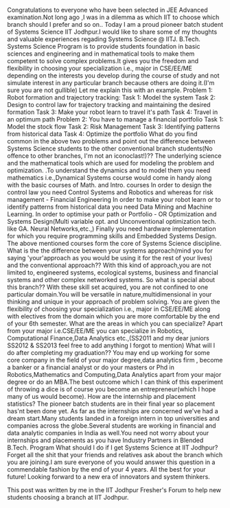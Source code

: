 Congratulations to everyone who have been selected in JEE Advanced
examination.Not long ago ,I was in a dilemma as which IIT to choose 
which branch should I prefer and so on.. Today I am a proud pioneer batch student of Systems Science IIT Jodhpur.I would like to share some of my thoughts and valuable experiences regading Systems Science @ IITJ.
B.Tech. Systems Science Program is to provide students foundation in basic sciences and engineering and in mathematical tools to make them competent to solve complex problems.It gives you the freedom and flexibility in choosing your specialization i.e., major in CSE/EE/ME depending on the interests you develop during the course of study and not simulate interest in any particular branch because others are doing it.(I'm sure you are not gullible)
Let me explain this with an example.
Problem 1:
Robot formation and trajectory tracking:
Task 1: Model the system
Task 2: Design to control law for trajectory tracking and maintaining the desired formation
Task 3: Make your robot learn to travel it's path
Task 4: Travel in an optimum path
Problem 2:
You have to manage a financial portfolio
Task 1: Model the stock flow
Task 2: Risk Management
Task 3: Identifying patterns from historical data
Task 4: Optimize the portfolio
What do you find common in the above two problems and point out the difference between Systems Science students to the other 
conventional branch students(No offence to other branches, I'm not an iconoclast!)??
The underlying science and the mathematical tools which are used for modeling the problem and optimization. .To understand the dynamics and to model them you need mathematics i.e.,Dynamical Systems course would come in handy along with the basic courses of Math. and Intro. courses
In order to design the control law you need Control Systems and Robotics and whereas for risk management - Financial Engineering
In order to make your robot learn or to identify patterns from historical data you need Data Mining and Machine Learning.
In order to optimise your path or Portfolio - OR Optimization and Systems Design(Multi variable opt. and Unconventional optimization tech. like GA. Neural Networks,etc.,)
Finally you need hardware implementation for which you require programming skills and Embedded Systems Design.
The above mentioned courses form the core of Systems Science discipline.
What is the the difference between your systems approach(mind you for saying 'your'approach as you would be using it for the rest of your lives) and the conventional approach??
With this kind of approach,you are not limited to, engineered systems, ecological systems, business and financial systems and other complex networked systems.
So what is special about this branch??
With these skill set acquired, you are not confined to one particular domain.You will be versatile in nature,multidimensional in your thinking and unique in your approach of problem solving. You are given the flexibility of choosing your specialization i.e., major in CSE/EE/ME along with electives from the domain which you are more comfortable by the end of your 6th semester.
What are the areas in which you can specialize?
Apart from your major i.e.CSE/EE/ME you can specialize in Robotics, Computational Finance,Data Analytics etc.,(SS2011 and my dear juniors SS2012 & SS2013 feel free to add anything I forgot to mention)
What will I do after completing my graduation??
You may end up working for some core company in the field of your major degree,data analytics firm , become a banker or a financial analyst or do your masters or Phd in Robotics,Mathematics and Computing,Data Analytics apart from your major degree or do an MBA.The best outcome which I can think of this experiment of throwing a dice is of course you become an entrepreneur(which I hope many of us would become).
How are the internship and placement statistics?
The pioneer batch students are in their final year so placement has'nt been done yet. As far as the internships are concerned we've had a dream start.Many students landed in a foreign intern in top universities and companies across the globe.Several students are working in financial and data analytic companies in India as well.You need not worry about your internships and placements as you have Industry Partners in Blended B.Tech. Program
What should I do if I get Systems Science at IIT Jodhpur?
Forget all the shit that your friends and relatives ask about the branch which you are joining.I am sure everyone of you would answer this question in a commendable fashion by the end of your 4 years.
All the best for your future! Looking forward to a new era of innovators and system thinkers.


This post was written by me in the IIT Jodhpur Fresher's Forum to help new students choosing a branch at IIT Jodhpur.
